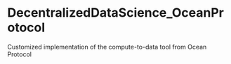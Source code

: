 # DecentralizedDataScience_OceanProtocol
Customized implementation of the compute-to-data tool from Ocean Protocol
